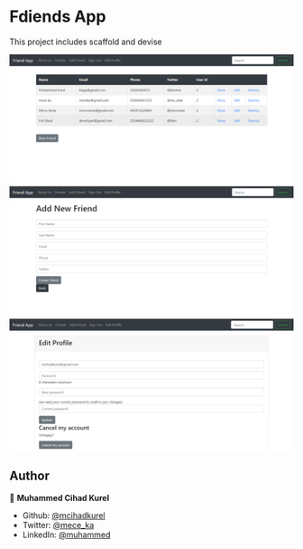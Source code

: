 # Fdiends App


This project includes scaffold and devise

![screenshot](./app/assets/images/Screenshot_1.png)
![screenshot](./app/assets/images/Screenshot_2.png)
![screenshot](./app/assets/images/Screenshot_3.png)

## Author

👤 **Muhammed Cihad Kurel**

- Github: [@mcihadkurel](https://github.com/mcihadkurel)
- Twitter: [@mece_ka](https://twitter.com/mece_ka)
- LinkedIn: [@muhammed](https://www.linkedin.com/in/muhammed-cihad-8187581a8/)